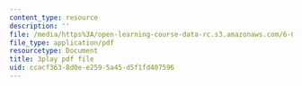 ```yaml
---
content_type: resource
description: ''
file: /media/https%3A/open-learning-course-data-rc.s3.amazonaws.com/6-034-artificial-intelligence-fall-2010/ccacf3638d0ee2595a45d5f1fd407596_JMrFgnqSS0w.pdf
file_type: application/pdf
resourcetype: Document
title: 3play pdf file
uid: ccacf363-8d0e-e259-5a45-d5f1fd407596
---
```

